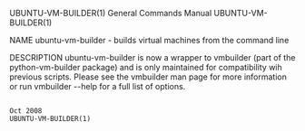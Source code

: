 UBUNTU-VM-BUILDER(1)                                                                     General Commands Manual                                                                     UBUNTU-VM-BUILDER(1)

NAME
       ubuntu-vm-builder - builds virtual machines from the command line

DESCRIPTION
       ubuntu-vm-builder is now a wrapper to vmbuilder (part of the python-vm-builder package) and is only maintained for compatibility wih previous scripts.  Please see the vmbuilder man page for more
       information or run vmbuilder <hypervisor> <distro> --help for a full list of options.

                                                                                                 Oct 2008                                                                            UBUNTU-VM-BUILDER(1)
